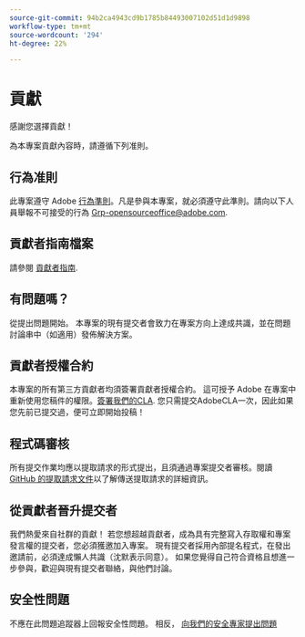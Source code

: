 ```yaml
---
source-git-commit: 94b2ca4943cd9b1785b84493007102d51d1d9898
workflow-type: tm+mt
source-wordcount: '294'
ht-degree: 22%

---
```

# 貢獻

感謝您選擇貢獻！

為本專案貢獻內容時，請遵循下列准則。

## 行為准則

此專案遵守 Adobe [行為準則](code-of-conduct.md)。凡是參與本專案，就必須遵守此準則。請向以下人員舉報不可接受的行為
[Grp-opensourceoffice@adobe.com](mailto:Grp-opensourceoffice@adobe.com).

## 貢獻者指南檔案

請參閱 [貢獻者指南](https://experienceleague.adobe.com/docs/contributor/contributor-guide/introduction.html).

## 有問題嗎？

從提出問題開始。 本專案的現有提交者會致力在專案方向上達成共識，並在問題討論串中（如適用）發佈解決方案。

## 貢獻者授權合約

本專案的所有第三方貢獻者均須簽署貢獻者授權合約。 這可授予 Adobe 在專案中重新使用您稿件的權限。[簽署我們的CLA](http://opensource.adobe.com/cla.html). 您只需提交AdobeCLA一次，因此如果您先前已提交過，便可立即開始投稿！

## 程式碼審核

所有提交作業均應以提取請求的形式提出，且須通過專案提交者審核。閱讀 [GitHub 的提取請求文件](https://help.github.com/articles/about-pull-requests/)以了解傳送提取請求的詳細資訊。

<!--
Lastly, please follow the [pull request template](PULL_REQUEST_TEMPLATE.md) when
submitting a pull request!
-->

## 從貢獻者晉升提交者

我們熱愛來自社群的貢獻！ 若您想超越貢獻者，成為具有完整寫入存取權和專案發言權的提交者，您必須獲邀加入專案。 現有提交者採用內部提名程式，在發出邀請前，必須達成懶人共識（沈默表示同意）。 如果您覺得自己符合資格且想進一步參與，歡迎與現有提交者聯絡，與他們討論。

## 安全性問題

不應在此問題追蹤器上回報安全性問題。 相反， [向我們的安全專家提出問題](https://helpx.adobe.com/security/alertus.html)
